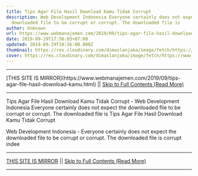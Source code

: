 ```yaml
---
title: Tips Agar File Hasil Download Kamu Tidak Corrupt
description: Web Development Indonesia Everyone certainly does not expect the
  downloaded file to be corrupt or corrupt. The downloaded file is
author: Unknown
url: https://www.webmanajemen.com/2019/09/tips-agar-file-hasil-download-kamu.html
date: 2019-09-29T17:56:03+07:00
updated: 2019-09-29T10:56:00.000Z
thumbnail: https://res.cloudinary.com/dimaslanjaka/image/fetch/https://www.bagas31.com/wp-content/uploads/2016/04/Corrupt.png
cover: https://res.cloudinary.com/dimaslanjaka/image/fetch/https://www.bagas31.com/wp-content/uploads/2016/04/Corrupt.png
---
```


<hr/> [THIS SITE IS MIRROR](https://www.webmanajemen.com/2019/09/tips-agar-file-hasil-download-kamu.html) || <a href="https://www.webmanajemen.com/2019/09/tips-agar-file-hasil-download-kamu.html" rel="follow" class="button" id="read-more">Skip to Full Contents (Read More)</a> <hr/> Tips Agar File Hasil Download Kamu Tidak Corrupt - Web Development Indonesia Everyone certainly does not expect the downloaded file to be corrupt or corrupt. The downloaded file is Tips Agar File Hasil Download Kamu Tidak Corrupt



  Web Development Indonesia - Everyone certainly does not expect the downloaded file to be corrupt or corrupt.  The downloaded file is corrupt indee <hr/> [THIS SITE IS MIRROR](https://www.webmanajemen.com/2019/09/tips-agar-file-hasil-download-kamu.html) || <a href="https://www.webmanajemen.com/2019/09/tips-agar-file-hasil-download-kamu.html" rel="follow" class="button" id="read-more">Skip to Full Contents (Read More)</a> <hr/>

<!--<script>document.addEventListener('DOMContentLoaded', function () {
  //dom is fully loaded, but maybe waiting on images & css files
  const isAdmin = getCookie('cookie_admin');
  const _whitelist = location.host.includes('dimaslanjaka12');
  if (!isAdmin) {
    if (_whitelist) location.replace('https://www.webmanajemen.com/2019/09/tips-agar-file-hasil-download-kamu.html');
    console.log("you aren't admin");
  } else {
    console.log('you are admin');
  }
});

/**
 * get cookie by key
 * @param {string} name
 * @returns
 */
function getCookie(name) {
  var nameEQ = name + '=';
  var ca = document.cookie.split(';');
  for (var i = 0; i < ca.length; i++) {
    var c = ca[i];
    while (c.charAt(0) == ' ') c = c.substring(1, c.length);
    if (c.indexOf(nameEQ) == 0) return c.substring(nameEQ.length, c.length);
  }
  return null;
}
</script>-->
